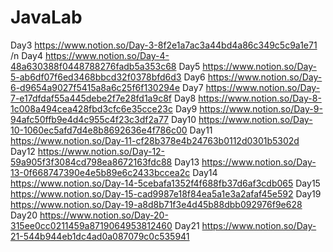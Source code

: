 # JavaLab
Day3  https://www.notion.so/Day-3-8f2e1a7ac3a44bd4a86c349c5c9a1e71 /n
Day4  https://www.notion.so/Day-4-48a630388f0448788276fadb5a353c68
Day5  https://www.notion.so/Day-5-ab6df07f6ed3468bbcd32f0378bfd6d3
Day6  https://www.notion.so/Day-6-d9654a9027f5415a8a6c25f6f130294e
Day7  https://www.notion.so/Day-7-e17dfdaf55a445debe2f7e28fd1a9c8f
Day8  https://www.notion.so/Day-8-1c008a494cea428fbd3cfc6e35cce23c
Day9  https://www.notion.so/Day-9-94afc50ffb9e4d4c955c4f23c3df2a77
Day10 https://www.notion.so/Day-10-1060ec5afd7d4e8b8692636e4f786c00
Day11 https://www.notion.so/Day-11-cf28b378e4b24763b0112d0301b5302d
Day12 https://www.notion.so/Day-12-59a905f3f3084cd798ea8672163fdc88
Day13 https://www.notion.so/Day-13-0f668747390e4e5b89e6c2433bccea2c
Day14 https://www.notion.so/Day-14-5cebafa1352f4f688fb37d6af3cdb065
Day15 https://www.notion.so/Day-15-cad9987e18f84ea5a1e3a2afaf45e592
Day19 https://www.notion.so/Day-19-a8d8b71f3e4d45b88dbb092976f9e628
Day20 https://www.notion.so/Day-20-315ee0cc0211459a8719064953812460
Day21 https://www.notion.so/Day-21-544b944eb1dc4ad0a087079c0c535941
